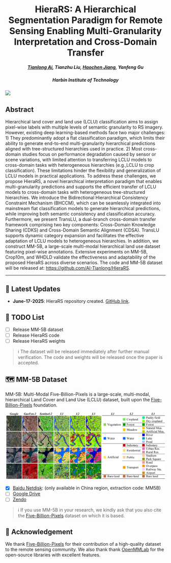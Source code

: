 <h1 align="center"> HieraRS: A Hierarchical Segmentation Paradigm for Remote Sensing Enabling Multi-Granularity Interpretation and Cross-Domain Transfer </h1>
<h5 align="center"><em>
    <a href="https://github.com/AI-Tianlong" target="_blank">Tianlong Ai</a>, 
    Tianzhu Liu, 
    <a href="https://github.com/JHC626" target="_blank">Haochen Jiang</a>, 
    Yanfeng Gu
</em></h5>
<h5 align="center"><em>
    Harbin Institute of Technology
</em></h5>


 


![](https://i.imgur.com/waxVImv.png)





## Abstract
Hierarchical land cover and land use (LCLU) classification aims to assign pixel-wise labels with multiple levels of semantic granularity to RS imagery. However, existing deep learning-based methods face two major challenges: 1) They predominantly adopt a flat classification paradigm, which limits their ability to generate end-to-end multi-granularity hierarchical predictions aligned with tree-structured hierarchies used in practice. 2) Most cross-domain studies focus on performance degradation caused by sensor or scene variations, with limited attention to transferring LCLU models to cross-domain tasks with heterogeneous hierarchies (e.g.,LCLU to crop classification). These limitations hinder the flexibility and generalization of LCLU models in practical applications. To address these challenges, we propose HieraRS, a novel hierarchical interpretation paradigm that enables multi-granularity predictions and supports the efficient transfer of LCLU models to cross-domain tasks with heterogeneous tree-structured hierarchies. We introduce the Bidirectional Hierarchical Consistency Constraint Mechanism (BHCCM), which can be seamlessly integrated into mainstream flat classification models to generate hierarchical predictions, while improving both semantic consistency and classification accuracy. Furthermore, we present TransLU, a dual-branch cross-domain transfer framework comprising two key components: Cross-Domain Knowledge Sharing (CDKS) and Cross-Domain Semantic Alignment (CDSA). TransLU supports dynamic category expansion and facilitates the effective adaptation of LCLU models to heterogeneous hierarchies. In addition, we construct MM-5B, a large-scale multi-modal hierarchical land use dataset featuring pixel-wise annotations. Extensive experiments on MM-5B, Crop10m, and WHDLD validate the effectiveness and adaptability of the proposed HieraRS across diverse scenarios. The code and MM-5B dataset will be released at: https://github.com/AI-Tianlong/HieraRS.

---

## 📢 Latest Updates 
- **June-17-2025**:  HieraRS repository created. [GitHub link](https://github.com/AI-Tianlong/HieraRS).

## 📅 TODO List
- [ ] Release MM-5B dataset
- [ ] Release HieraRS code
- [ ] Release HieraRS weights

> ℹ️ The dataset will be released immediately after further manual verification. The code and weights will be released once the paper is accepted.


## 🗺 MM-5B Dataset
MM-5B: Multi-Modal Five-Billion-Pixels is a large-scale, multi-modal, hierarchical Land Cover and Land Use (LCLU) dataset, built upon the [Five-Billion-Pixels](https://x-ytong.github.io/project/Five-Billion-Pixels.html) foundation.

<p align="center">
  <img src="figures/1-MM-5B.png" alt="MM-5B Dataset">
</p>

- [x] [Baidu Netdisk](https://pan.baidu.com/s/1U5yjf7t1-RuaWMPOhSA1ow?pwd=MM5B): (only available in China region, extraction code: MM5B)
- [ ] [Google Drive](https://pan.baidu.com/s/1U5yjf7t1-RuaWMPOhSA1ow?pwd=MM5B)
- [ ] [Zendo](https://pan.baidu.com/s/1U5yjf7t1-RuaWMPOhSA1ow?pwd=MM5B)

> ℹ️ If you use MM-5B in your research, we kindly ask that you also cite the [Five-Billion-Pixels](https://x-ytong.github.io/project/Five-Billion-Pixels.html) dataset on which it is based.


## 🥰 Acknowledgement

We thank [Five-Billion-Pixels](https://x-ytong.github.io/project/Five-Billion-Pixels.html) for their contribution of a high-quality dataset to the remote sensing community. We also thank thank [‌OpenMMLab](https://github.com/open-mmlab) for the open-source libraries with excellent features.
